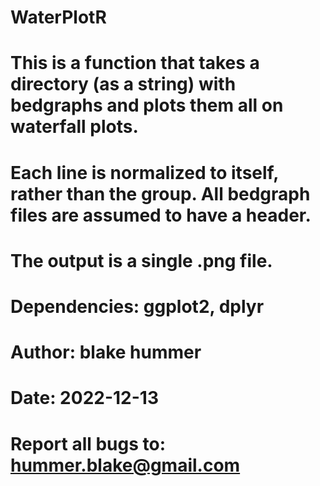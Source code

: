 # WaterPlotR
#
# This is a function that takes a directory (as a string) with bedgraphs and plots them all on waterfall plots.
# Each line is normalized to itself, rather than the group. All bedgraph files are assumed to have a header.
# The output is a single .png file.
#
# Dependencies: ggplot2, dplyr
#
# Author: blake hummer
# Date: 2022-12-13
# Report all bugs to: hummer.blake@gmail.com
